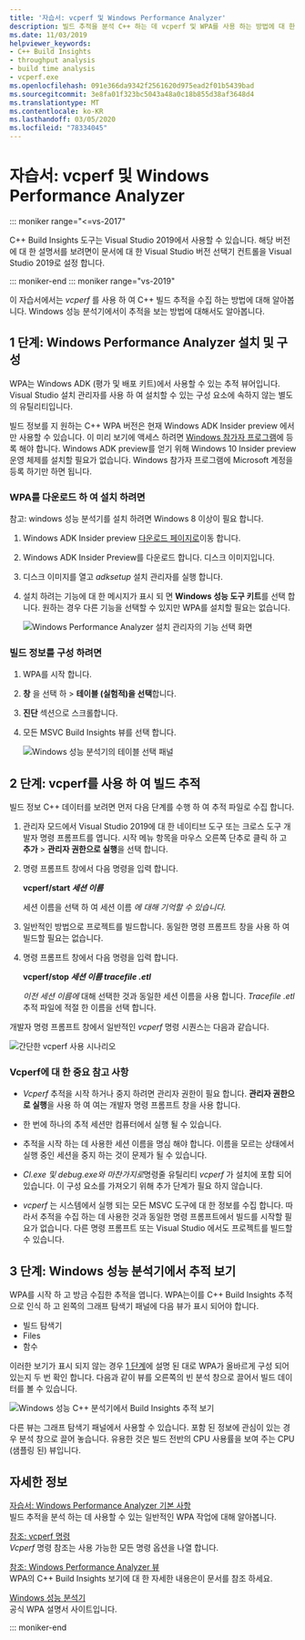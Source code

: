 ```yaml
---
title: '자습서: vcperf 및 Windows Performance Analyzer'
description: 빌드 추적을 분석 C++ 하는 데 vcperf 및 WPA를 사용 하는 방법에 대 한 자습서입니다.
ms.date: 11/03/2019
helpviewer_keywords:
- C++ Build Insights
- throughput analysis
- build time analysis
- vcperf.exe
ms.openlocfilehash: 091e366da9342f2561620d975ead2f01b5439bad
ms.sourcegitcommit: 3e8fa01f323bc5043a48a0c18b855d38af3648d4
ms.translationtype: MT
ms.contentlocale: ko-KR
ms.lasthandoff: 03/05/2020
ms.locfileid: "78334045"
---
```

# <a name="tutorial-vcperf-and-windows-performance-analyzer"></a>자습서: vcperf 및 Windows Performance Analyzer

::: moniker range="<=vs-2017"

C++ Build Insights 도구는 Visual Studio 2019에서 사용할 수 있습니다. 해당 버전에 대 한 설명서를 보려면이 문서에 대 한 Visual Studio 버전 선택기 컨트롤을 Visual Studio 2019로 설정 합니다.

::: moniker-end
::: moniker range="vs-2019"

이 자습서에서는 *vcperf* 를 사용 하 여 C++ 빌드 추적을 수집 하는 방법에 대해 알아봅니다. Windows 성능 분석기에서이 추적을 보는 방법에 대해서도 알아봅니다.

## <a name="step-1-install-and-configure-windows-performance-analyzer"></a>1 단계: Windows Performance Analyzer 설치 및 구성

WPA는 Windows ADK (평가 및 배포 키트)에서 사용할 수 있는 추적 뷰어입니다. Visual Studio 설치 관리자를 사용 하 여 설치할 수 있는 구성 요소에 속하지 않는 별도의 유틸리티입니다.

빌드 정보를 지 원하는 C++ WPA 버전은 현재 Windows ADK Insider preview 에서만 사용할 수 있습니다. 이 미리 보기에 액세스 하려면 [Windows 참가자 프로그램](https://insider.windows.com)에 등록 해야 합니다. Windows ADK preview를 얻기 위해 Windows 10 Insider preview 운영 체제를 설치할 필요가 없습니다. Windows 참가자 프로그램에 Microsoft 계정을 등록 하기만 하면 됩니다.

### <a name="to-download-and-install-wpa"></a>WPA를 다운로드 하 여 설치 하려면

참고: windows 성능 분석기를 설치 하려면 Windows 8 이상이 필요 합니다.

1. Windows ADK Insider preview [다운로드 페이지로](https://www.microsoft.com/en-us/software-download/windowsinsiderpreviewADK)이동 합니다.

1. Windows ADK Insider Preview를 다운로드 합니다. 디스크 이미지입니다.

1. 디스크 이미지를 열고 *adksetup* 설치 관리자를 실행 합니다.

1. 설치 하려는 기능에 대 한 메시지가 표시 되 면 **Windows 성능 도구 키트**를 선택 합니다. 원하는 경우 다른 기능을 선택할 수 있지만 WPA를 설치할 필요는 없습니다.

   ![Windows Performance Analyzer 설치 관리자의 기능 선택 화면](media/wpa-installation.png)

### <a name="configuration-steps"></a>빌드 정보를 구성 하려면

1. WPA를 시작 합니다.

1. **창** 을 선택 하 > **테이블 (실험적)을 선택**합니다.

1. **진단** 섹션으로 스크롤합니다.

1. 모든 MSVC Build Insights 뷰를 선택 합니다.

   ![Windows 성능 분석기의 테이블 선택 패널](media/wpa-configuration.png)

## <a name="step-2-trace-your-build-with-vcperfexe"></a>2 단계: vcperf를 사용 하 여 빌드 추적

빌드 정보 C++ 데이터를 보려면 먼저 다음 단계를 수행 하 여 추적 파일로 수집 합니다.

1. 관리자 모드에서 Visual Studio 2019에 대 한 네이티브 도구 또는 크로스 도구 개발자 명령 프롬프트를 엽니다. 시작 메뉴 항목을 마우스 오른쪽 단추로 클릭 하 고 **추가** > **관리자 권한으로 실행**을 선택 합니다.

1. 명령 프롬프트 창에서 다음 명령을 입력 합니다.

   **vcperf/start _세션 이름_**

   세션 이름을 선택 하 여 세션 이름 *에 대해 기억할 수 있습니다.*

1. 일반적인 방법으로 프로젝트를 빌드합니다. 동일한 명령 프롬프트 창을 사용 하 여 빌드할 필요는 없습니다.

1. 명령 프롬프트 창에서 다음 명령을 입력 합니다.

   **vcperf/stop _세션 이름_ _tracefile .etl_**

   *이전 세션 이름에* 대해 선택한 것과 동일한 세션 이름을 사용 합니다. *Tracefile .etl* 추적 파일에 적절 한 이름을 선택 합니다.

개발자 명령 프롬프트 창에서 일반적인 *vcperf* 명령 시퀀스는 다음과 같습니다.

![간단한 vcperf 사용 시나리오](media/vcperf-simple-usage.png)

### <a name="important-notes-about-vcperfexe"></a>Vcperf에 대 한 중요 참고 사항

- *Vcperf* 추적을 시작 하거나 중지 하려면 관리자 권한이 필요 합니다. **관리자 권한으로 실행**을 사용 하 여 여는 개발자 명령 프롬프트 창을 사용 합니다.

- 한 번에 하나의 추적 세션만 컴퓨터에서 실행 될 수 있습니다.

- 추적을 시작 하는 데 사용한 세션 이름을 명심 해야 합니다. 이름을 모르는 상태에서 실행 중인 세션을 중지 하는 것이 문제가 될 수 있습니다.

- *Cl.exe* *및 debug.exe와 마찬가지로*명령줄 유틸리티 *vcperf* 가 설치에 포함 되어 있습니다. 이 구성 요소를 가져오기 위해 추가 단계가 필요 하지 않습니다.

- *vcperf* 는 시스템에서 실행 되는 모든 MSVC 도구에 대 한 정보를 수집 합니다. 따라서 추적을 수집 하는 데 사용한 것과 동일한 명령 프롬프트에서 빌드를 시작할 필요가 없습니다. 다른 명령 프롬프트 또는 Visual Studio 에서도 프로젝트를 빌드할 수 있습니다.

## <a name="step-3-view-your-trace-in-windows-performance-analyzer"></a>3 단계: Windows 성능 분석기에서 추적 보기

WPA를 시작 하 고 방금 수집한 추적을 엽니다. WPA는이를 C++ Build Insights 추적으로 인식 하 고 왼쪽의 그래프 탐색기 패널에 다음 뷰가 표시 되어야 합니다.

- 빌드 탐색기
- Files
- 함수

이러한 보기가 표시 되지 않는 경우 [1 단계](#configuration-steps)에 설명 된 대로 WPA가 올바르게 구성 되어 있는지 두 번 확인 합니다. 다음과 같이 뷰를 오른쪽의 빈 분석 창으로 끌어서 빌드 데이터를 볼 수 있습니다.

![Windows 성능 C++ 분석기에서 Build Insights 추적 보기](media/wpa-viewing-trace.gif)

다른 뷰는 그래프 탐색기 패널에서 사용할 수 있습니다. 포함 된 정보에 관심이 있는 경우 분석 창으로 끌어 놓습니다. 유용한 것은 빌드 전반의 CPU 사용률을 보여 주는 CPU (샘플링 된) 뷰입니다.

## <a name="more-information"></a>자세한 정보

[자습서: Windows Performance Analyzer 기본 사항](wpa-basics.md)\
빌드 추적을 분석 하는 데 사용할 수 있는 일반적인 WPA 작업에 대해 알아봅니다.

[참조: vcperf 명령](/cpp/build-insights/reference/vcperf-commands)\
*Vcperf* 명령 참조는 사용 가능한 모든 명령 옵션을 나열 합니다.

[참조: Windows Performance Analyzer 뷰](/cpp/build-insights/reference/wpa-views)\
WPA의 C++ Build Insights 보기에 대 한 자세한 내용은이 문서를 참조 하세요.

[Windows 성능 분석기](/windows-hardware/test/wpt/windows-performance-analyzer)\
공식 WPA 설명서 사이트입니다.

::: moniker-end
